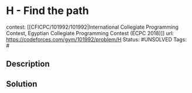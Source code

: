 # H - Find the path

contest: [[CFICPC/101992/101992|International Collegiate Programming Contest, Egyptian Collegiate Programming Contest (ECPC 2018)]]
url: https://codeforces.com/gym/101992/problem/H
Status: #UNSOLVED
Tags: #

## Description

## Solution


